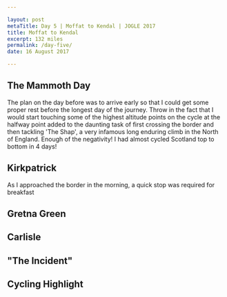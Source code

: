 ```yaml
---

layout: post
metaTitle: Day 5 | Moffat to Kendal | JOGLE 2017
title: Moffat to Kendal
excerpt: 132 miles
permalink: /day-five/
date: 16 August 2017

---
```


## The Mammoth Day

The plan on the day before was to arrive early so that I could get some proper rest before the longest day of the journey. Throw in the fact that I would start touching some of the highest altitude points on the cycle at the halfway point added to the daunting task of first crossing the border and then tackling 'The Shap', a very infamous long enduring climb in the North of England. Enough of the negativity! I had almost cycled Scotland top to bottom in 4 days! 

## Kirkpatrick

As I approached the border in the morning, a quick stop was required for breakfast 


## Gretna Green



## Carlisle



## "The Incident"



## Cycling Highlight